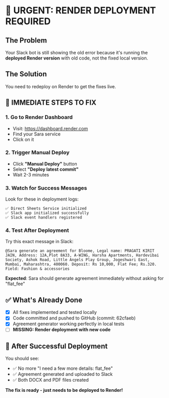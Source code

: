 # 🚨 URGENT: RENDER DEPLOYMENT REQUIRED

## The Problem
Your Slack bot is still showing the old error because it's running the **deployed Render version** with old code, not the fixed local version.

## The Solution
You need to redeploy on Render to get the fixes live.

## 🚀 IMMEDIATE STEPS TO FIX

### 1. Go to Render Dashboard
- Visit: https://dashboard.render.com
- Find your Sara service
- Click on it

### 2. Trigger Manual Deploy
- Click **"Manual Deploy"** button
- Select **"Deploy latest commit"**
- Wait 2-3 minutes

### 3. Watch for Success Messages
Look for these in deployment logs:
```
✅ Direct Sheets Service initialized
✅ Slack app initialized successfully
✅ Slack event handlers registered
```

### 4. Test After Deployment
Try this exact message in Slack:
```
@Sara generate an agreement for Bloome, Legal name: PRAGATI KIRIT JAIN, Address: 12A,Plot 8A33, A-WING, Harsha Apartments, Hardevibai Society, Ashok Road, Little Angels Play Group, Jogeshwari East, Mumbai, Maharashtra, 400060. Deposit: Rs 10,000, Flat Fee; Rs.320. Field: Fashion & accessories
```

**Expected**: Sara should generate agreement immediately without asking for "flat_fee"

## ✅ What's Already Done
- [x] All fixes implemented and tested locally
- [x] Code committed and pushed to GitHub (commit: 62cfaeb)
- [x] Agreement generator working perfectly in local tests
- [ ] **MISSING: Render deployment with new code**

## 🎯 After Successful Deployment
You should see:
- ✅ No more "I need a few more details: flat_fee"
- ✅ Agreement generated and uploaded to Slack
- ✅ Both DOCX and PDF files created

**The fix is ready - just needs to be deployed to Render!**
